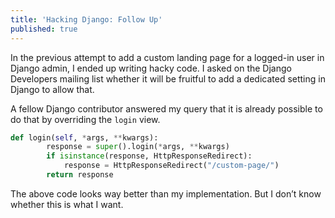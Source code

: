 ```yaml
---
title: 'Hacking Django: Follow Up'
published: true
---
```


In the previous attempt to add a custom landing page for a logged-in user in
Django admin, I ended up writing hacky code. I asked on the Django Developers
mailing list whether it will be fruitful to add a dedicated setting in Django
to allow that.

A fellow Django contributor answered my query that it is already possible to do
that by overriding the `login` view.

```python
def login(self, *args, **kwargs):
        response = super().login(*args, **kwargs)
        if isinstance(response, HttpResponseRedirect):
            response = HttpResponseRedirect("/custom-page/")
        return response
```

The above code looks way better than my implementation. But I don’t know
whether this is what I want.
